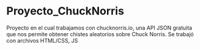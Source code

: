 # Proyecto_ChuckNorris

Proyecto en el cual trabajamos con chucknorris.io, una API JSON gratuita que nos permite obtener chistes aleatorios sobre Chuck Norris.
Se trabajó con archivos HTML/CSS, JS
